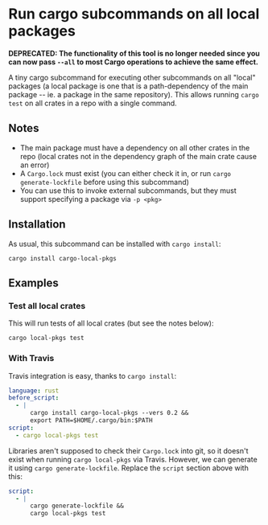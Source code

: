 # Run cargo subcommands on all local packages

**DEPRECATED: The functionality of this tool is no longer needed since you can now pass `--all` to most Cargo operations to achieve the same effect.**

A tiny cargo subcommand for executing other subcommands on all "local" packages (a local package is one that is a path-dependency of the main package -- ie. a package in the same repository). This allows running `cargo test` on all crates in a repo with a single command.

## Notes

* The main package must have a dependency on all other crates in the repo (local crates not in the dependency graph of the main crate cause an error)
* A `Cargo.lock` must exist (you can either check it in, or run `cargo generate-lockfile` before using this subcommand)
* You can use this to invoke external subcommands, but they must support specifying a package via `-p <pkg>`

## Installation

As usual, this subcommand can be installed with `cargo install`:
```
cargo install cargo-local-pkgs
```

## Examples

### Test all local crates

This will run tests of all local crates (but see the notes below):
```
cargo local-pkgs test
```

### With Travis

Travis integration is easy, thanks to `cargo install`:
```yml
language: rust
before_script:
  - |
      cargo install cargo-local-pkgs --vers 0.2 &&
      export PATH=$HOME/.cargo/bin:$PATH
script:
  - cargo local-pkgs test
```

Libraries aren't supposed to check their `Cargo.lock` into git, so it doesn't exist when running `cargo local-pkgs` via Travis. However, we can generate it using `cargo generate-lockfile`. Replace the `script` section above with this:
```yml
script:
  - |
      cargo generate-lockfile &&
      cargo local-pkgs test
```
